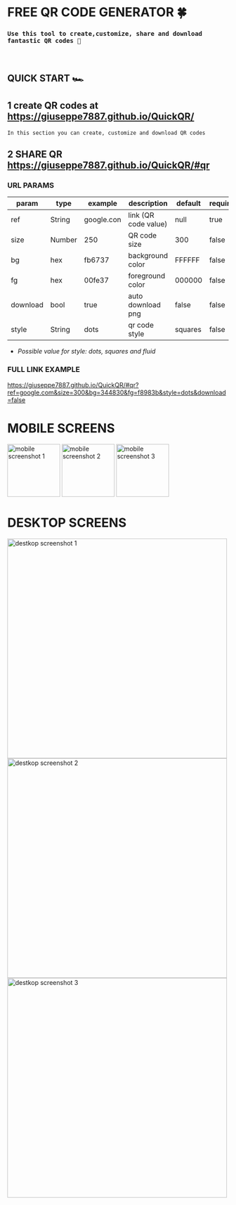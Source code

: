 # FREE QR CODE GENERATOR 🍀

### ```Use this tool to create,customize, share and download fantastic QR codes 🌈``` 

<br/>

## QUICK START 🏎️

## 1 create QR codes at https://giuseppe7887.github.io/QuickQR/
```In this section you can create, customize and download QR codes```


## 2 SHARE QR https://giuseppe7887.github.io/QuickQR/#qr

### URL PARAMS

| param | type | example | description | default | required |
| -------------- | -------------- | -------------- | -------------- |  --------------  |   --------------  |
| ref | String | google.con | link (QR code value) | null | true |
| size | Number | 250 | QR code size | 300 | false |
| bg | hex | fb6737 | background color | FFFFFF | false |
| fg | hex | 00fe37 | foreground color | 000000 | false |
| download | bool | true | auto download png | false | false |
| style | String | dots | qr code style | squares | false |

- *Possible value for style: dots, squares and fluid*


### FULL LINK EXAMPLE

https://giuseppe7887.github.io/QuickQR/#qr?ref=google.com&size=300&bg=344830&fg=f8983b&style=dots&download=false


# MOBILE SCREENS

<img width="120px" alt="mobile screenshot 1" src="./presentation/mobile/1.jpg"/>
<img width="120px" alt="mobile screenshot 2" src="./presentation/mobile/2.jpg"/>
<img width="120px" alt="mobile screenshot 3" src="./presentation/mobile/3.jpg"/>

<br/>

# DESKTOP SCREENS

<img width="500px"  alt="destkop screenshot 1" src="./presentation/desktop/1.png"/>

<br/>

<img width="500px" alt="destkop screenshot 2" src="./presentation/desktop/2.png"/>

<br/>

<img width="500px" alt="destkop screenshot 3"  src="./presentation/desktop/3.png"/>
